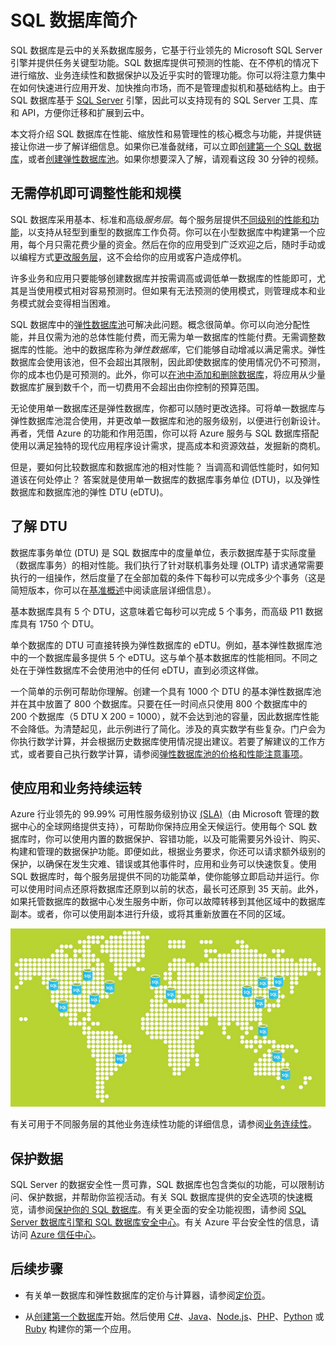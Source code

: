 <properties
   pageTitle="什么是 SQL 数据库 | Windows Azure"
   description="了解 Azure SQL 数据库、Microsoft 的关系数据库管理系统 (RDBMS) 和云中 PaaS 解决方案的技术详细信息与功能。"
   services="sql-database"
   documentationCenter=""
   authors="shontnew"
   manager="jeffreyg"
   editor="monicar"/>

<tags
   ms.service="sql-database"
   ms.date="09/30/2015"
   wacn.date="11/27/2015"/>

# SQL 数据库简介

SQL 数据库是云中的关系数据库服务，它基于行业领先的 Microsoft SQL Server 引擎并提供任务关键型功能。SQL 数据库提供可预测的性能、在不停机的情况下进行缩放、业务连续性和数据保护以及近乎实时的管理功能。你可以将注意力集中在如何快速进行应用开发、加快推向市场，而不是管理虚拟机和基础结构上。由于 SQL 数据库基于 [SQL Server](https://msdn.microsoft.com/zh-cn/library/bb545450.aspx) 引擎，因此可以支持现有的 SQL Server 工具、库和 API，方便你迁移和扩展到云中。

本文将介绍 SQL 数据库在性能、缩放性和易管理性的核心概念与功能，并提供链接让你进一步了解详细信息。如果你已准备就绪，可以立即[创建第一个 SQL 数据库](sql-database-get-started.md)，或者[创建弹性数据库池](/documentation/articles/sql-database-elastic-pool-portal)。如果你想要深入了解，请观看这段 30 分钟的视频。

## 无需停机即可调整性能和规模
SQL 数据库采用基本、标准和高级*服务层*。每个服务层提供[不同级别的性能和功能](/documentation/articles/sql-database-service-tiers)，以支持从轻型到重型的数据库工作负荷。你可以在小型数据库中构建第一个应用，每个月只需花费少量的资金。然后在你的应用受到广泛欢迎之后，随时手动或以编程方式[更改服务层](/documentation/articles/sql-database-scale-up)，这不会给你的应用或客户造成停机。

许多业务和应用只要能够创建数据库并按需调高或调低单一数据库的性能即可，尤其是当使用模式相对容易预测时。但如果有无法预测的使用模式，则管理成本和业务模式就会变得相当困难。

SQL 数据库中的[弹性数据库池](/documentation/articles/sql-database-elastic-pool)可解决此问题。概念很简单。你可以向池分配性能，并且仅需为池的总体性能付费，而无需为单一数据库的性能付费。无需调整数据库的性能。池中的数据库称为*弹性数据库*，它们能够自动增减以满足需求。弹性数据库会使用该池，但不会超出其限制，因此即使数据库的使用情况仍不可预测，你的成本也仍是可预测的。此外，你可以[在池中添加和删除数据库](/documentation/articles/sql-database-elastic-pool-portal)，将应用从少量数据库扩展到数千个，而一切费用不会超出由你控制的预算范围。

无论使用单一数据库还是弹性数据库，你都可以随时更改选择。可将单一数据库与弹性数据库池混合使用，并更改单一数据库和池的服务级别，以便进行创新设计。再者，凭借 Azure 的功能和作用范围，你可以将 Azure 服务与 SQL 数据库搭配使用以满足独特的现代应用程序设计需求，提高成本和资源效益，发掘新的商机。

但是，要如何比较数据库和数据库池的相对性能？ 当调高和调低性能时，如何知道该在何处停止？ 答案就是使用单一数据库的数据库事务单位 (DTU)，以及弹性数据库和数据库池的弹性 DTU (eDTU)。

## 了解 DTU

数据库事务单位 (DTU) 是 SQL 数据库中的度量单位，表示数据库基于实际度量（数据库事务）的相对性能。我们执行了针对联机事务处理 (OLTP) 请求通常需要执行的一组操作，然后度量了在全部加载的条件下每秒可以完成多少个事务（这是简短版本，你可以在[基准概述](https://msdn.microsoft.com/zh-cn/library/azure/dn741327.aspx)中阅读底层详细信息）。

基本数据库具有 5 个 DTU，这意味着它每秒可以完成 5 个事务，而高级 P11 数据库具有 1750 个 DTU。

单个数据库的 DTU 可直接转换为弹性数据库的 eDTU。例如，基本弹性数据库池中的一个数据库最多提供 5 个 eDTU。这与单个基本数据库的性能相同。不同之处在于弹性数据库不会使用池中的任何 eDTU，直到必须这样做。

一个简单的示例可帮助你理解。创建一个具有 1000 个 DTU 的基本弹性数据库池并在其中放置了 800 个数据库。只要在任一时间点只使用 800 个数据库中的 200 个数据库（5 DTU X 200 = 1000），就不会达到池的容量，因此数据库性能不会降低。为清楚起见，此示例进行了简化。涉及的真实数学有些复杂。门户会为你执行数学计算，并会根据历史数据库使用情况提出建议。若要了解建议的工作方式，或者要自己执行数学计算，请参阅[弹性数据库池的价格和性能注意事项](sql-database-elastic-pool-guidance.md)。

## 使应用和业务持续运转

Azure 行业领先的 99.99% 可用性服务级别协议 [(SLA)](http://azure.microsoft.com/support/legal/sla/)（由 Microsoft 管理的数据中心的全球网络提供支持），可帮助你保持应用全天候运行。使用每个 SQL 数据库时，你可以使用内置的数据保护、容错功能，以及可能需要另外设计、购买、构建和管理的数据保护功能。即便如此，根据业务要求，你还可以请求额外级别的保护，以确保在发生灾难、错误或其他事件时，应用和业务可以快速恢复。使用 SQL 数据库时，每个服务层提供不同的功能菜单，使你能够立即启动并运行。你可以使用时间点还原将数据库还原到以前的状态，最长可还原到 35 天前。此外，如果托管数据库的数据中心发生服务中断，你可以故障转移到其他区域中的数据库副本。或者，你可以使用副本进行升级，或将其重新放置在不同的区域。

![SQL 数据库异地复制](./media/sql-database-technical-overview/azure_sqldb_map.png)


有关可用于不同服务层的其他业务连续性功能的详细信息，请参阅[业务连续性](/documentation/articles/sql-database-business-continuity)。

## 保护数据
SQL Server 的数据安全性一贯可靠，SQL 数据库也包含类似的功能，可以限制访问、保护数据，并帮助你监视活动。有关 SQL 数据库提供的安全选项的快速概览，请参阅[保护你的 SQL 数据库](sql-database-security.md)。有关更全面的安全功能视图，请参阅 [SQL Server 数据库引擎和 SQL 数据库安全中心](https://msdn.microsoft.com/library/bb510589)。有关 Azure 平台安全性的信息，请访问 [Azure 信任中心](http://azure.microsoft.com/support/trust-center/security/)。

## 后续步骤

- 有关单一数据库和弹性数据库的定价与计算器，请参阅[定价页](/pricing/details/sql-database/)。

- 从[创建第一个数据库](/documentation/articles/sql-database-get-started)开始。然后使用 [C#](/documentation/articles/sql-database-connect-query)、[Java](/documentation/articles/sql-database-develop-java-simple-windows)、[Node.js](/documentation/articles/sql-database-develop-nodejs-simple-windows)、[PHP](/documentation/articles/sql-database-develop-php-retry-windows)、[Python](/documentation/articles/sql-database-develop-python-simple-windows) 或 [Ruby](/documentation/articles/sql-database-develop-ruby-simple-linux) 构建你的第一个应用。

<!---HONumber=82-->